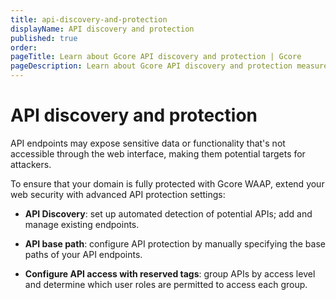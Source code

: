 ```yaml
---
title: api-discovery-and-protection
displayName: API discovery and protection
published: true
order: 
pageTitle: Learn about Gcore API discovery and protection | Gcore
pageDescription: Learn about Gcore API discovery and protection measures.
---
```

# API discovery and protection

API endpoints may expose sensitive data or functionality that's not accessible through the web interface, making them potential targets for attackers.  

To ensure that your domain is fully protected with Gcore WAAP, extend your web security with advanced API protection settings: 

* **API Discovery**: set up automated detection of potential APIs; add and manage existing endpoints. 

* **API base path**: configure API protection by manually specifying the base paths of your API endpoints.

* **Configure API access with reserved tags**: group APIs by access level and determine which user roles are permitted to access each group. 
